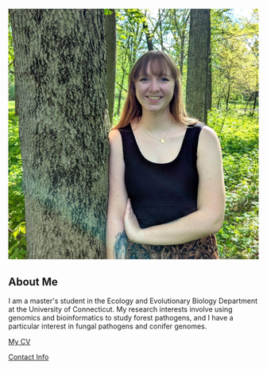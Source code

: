 ![Image of Emily Lesinski](images/headshot.JPG "Emily standing near a tree")

## About Me
I am a master's student in the Ecology and Evolutionary Biology Department at the University of Connecticut. My research interests involve using genomics and bioinformatics to study forest pathogens, and I have a particular interest in fungal pathogens and conifer genomes.

[My CV](PDFs/cv.pdf)

[Contact Info](contact-info.html) 
